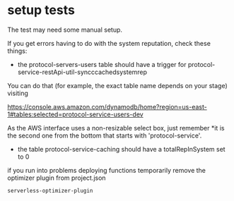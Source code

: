 # setup tests

The test may need some manual setup.

If you get errors having to do with the system reputation, check these things:

* the protocol-servers-users table should have a trigger for protocol-service-restApi-util-syncccachedsystemrep

You can do that (for example, the exact table name depends on your stage) visiting

https://console.aws.amazon.com/dynamodb/home?region=us-east-1#tables:selected=protocol-service-users-dev

As the AWS interface uses a non-resizable select box, just remember *it is the second one from the bottom that starts with 'protocol-service'.

* the table protocol-service-caching should have a totalRepInSystem set to 0

if you run into problems deploying functions temporarily remove the optimizer plugin from project.json

`serverless-optimizer-plugin`
